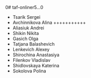 0# taf-onliner5...0

- Tsarik Sergei
- Avchinnikova Alina +++++++++++
- Aliasiuk Andrei
- Shikin Nikita
- Gasich Olga
- Tatjana Balashevich
- Lenkevich Alexey
- Shirochina Anastasiya
- Filenkov Vladislav
- Shidlovskaya Katerina
- Sokolova Polina
